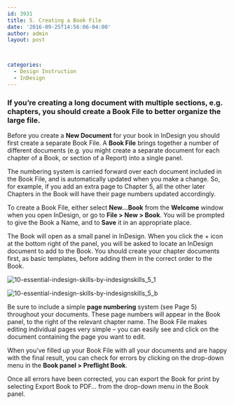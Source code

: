 ```yaml
---
id: 3931
title: 5. Creating a Book File
date: '2016-09-25T14:56:06-04:00'
author: admin
layout: post



categories:
  - Design Instruction
  - InDesign
---
```


### If you’re creating a long document with multiple sections, e.g. chapters, you should create a Book File to better organize the large file.

Before you create a **New Document** for your book in InDesign you should first create a separate Book File. A **Book File** brings together a number of different documents (e.g. you might create a separate document for each chapter of a Book, or section of a Report) into a single panel.

The numbering system is carried forward over each document included in the Book File, and is automatically updated when you make a change. So, for example, if you add an extra page to Chapter 5, all the other later Chapters in the Book will have their page numbers updated accordingly.

To create a Book File, either select **New…Book** from the **Welcome** window when you open InDesign, or go to **File > New > Book**. You will be prompted to give the Book a Name, and to **Save** it in an appropriate place.

The Book will open as a small panel in InDesign. When you click the + icon at the bottom right of the panel, you will be asked to locate an InDesign document to add to the Book. You should create your chapter documents first, as basic templates, before adding them in the correct order to the Book.

![10-essential-indesign-skills-by-indesignskills_5_1](https://image-control-storage.s3.amazonaws.com/blog-images/2016/09/27190326/10-Essential-InDesign-Skills-by-InDesignSkills_5_1.jpg)

![10-essential-indesign-skills-by-indesignskills_5_b](https://image-control-storage.s3.amazonaws.com/blog-images/2016/09/27190325/10-Essential-InDesign-Skills-by-InDesignSkills_5_b.jpg)

Be sure to include a simple **page numbering** system (see Page 5) throughout your documents. These page numbers will appear in the Book panel, to the right of the relevant chapter name. The Book File makes editing individual pages very simple – you can easily see and click on the document containing the page you want to edit.

When you’ve filled up your Book File with all your documents and are happy with the final result, you can check for errors by clicking on the drop-down menu in the **Book panel > Preflight Book**.

Once all errors have been corrected, you can export the Book for print by selecting Export Book to PDF… from the drop-down menu in the Book panel.
